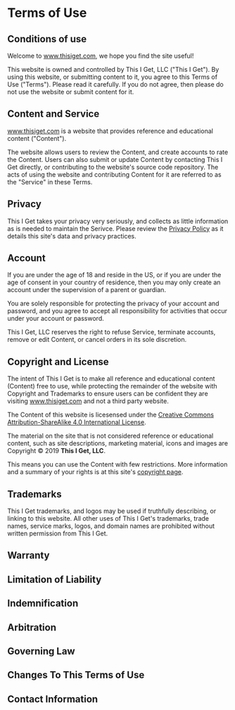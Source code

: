 # Terms of Use


## Conditions of use
Welcome to www.thisiget.com, we hope you find the site useful!

This website is owned and controlled by This I Get, LLC ("This I Get"). By using this website, or submitting content to it, you agree to this Terms of Use ("Terms"). Please read it carefully. If you do not agree, then please do not use the website or submit content for it.

## Content and Service

www.thisiget.com is a website that provides reference and educational content ("Content").

The website allows users to review the Content, and create accounts to rate the Content. Users can also submit or update Content by contacting This I Get directly, or contributing to the website's source code repository. The acts of using the website and contributing Content for it are referred to as the "Service" in these Terms.

## Privacy

This I Get takes your privacy very seriously, and collects as little information as is needed to maintain the Serivce. Please review the [Privacy Policy](/privacy) as it details this site's data and privacy practices.

## Account
If you are under the age of 18 and reside in the US, or if you are under the age of consent in your country of residence, then you may only create an account under the supervision of a parent or guardian.

You are solely responsible for protecting the privacy of your account and password, and you agree to accept all responsibility for activities that occur under your account or password.

This I Get, LLC reserves the right to refuse Service, terminate accounts, remove or edit Content, or cancel orders in its sole discretion.

## Copyright and License

The intent of This I Get is to make all reference and educational content (Content) free to use, while protecting the remainder of the website with Copyright and Trademarks to ensure users can be confident they are visiting www.thisiget.com and not a third party website.

The Content of this website is licesensed under the <a rel="license" href="http://creativecommons.org/licenses/by-sa/4.0/">Creative Commons Attribution-ShareAlike 4.0 International License</a>.

The material on the site that is not considered reference or educational content, such as site descriptions, marketing material, icons and images are Copyright © 2019 **This I Get, LLC**.

This means you can use the Content with few restrictions. More information and a summary of your rights is at this site's [copyright page](/copyright).

## Trademarks

This I Get trademarks, and logos may be used if truthfully describing, or linking to this website. All other uses of This I Get's trademarks, trade names, service marks, logos, and domain names are prohibited without written permission from This I Get.

## Warranty
## Limitation of Liability
## Indemnification
## Arbitration
## Governing Law
## Changes To This Terms of Use
## Contact Information

## 